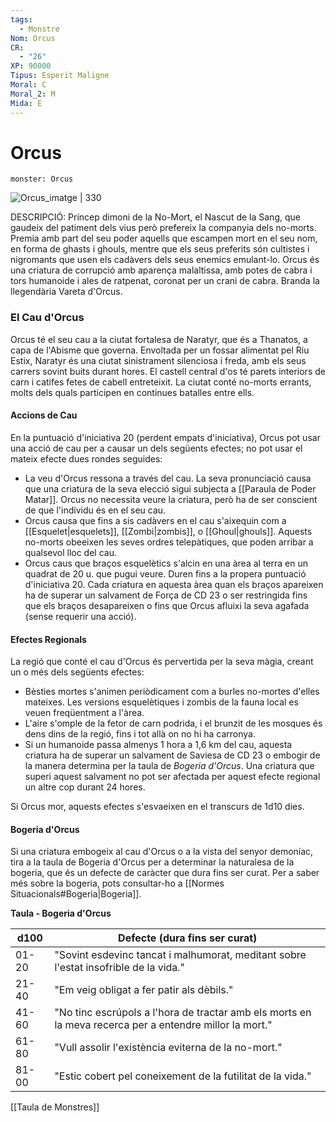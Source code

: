 ```yaml
---
tags:
  - Monstre
Nom: Orcus
CR:
  - "26"
XP: 90000
Tipus: Esperit Maligne
Moral: C
Moral_2: M
Mida: E
---
```

# Orcus

```statblock
monster: Orcus
```

![Orcus_imatge | 330](https://static.wikia.nocookie.net/forgottenrealms/images/2/2a/Rage_of_demons_-_Orcus_-_D%26D_5.jpg/revision/latest?cb&#x3D;20160323135916)

DESCRIPCIÓ: 
Príncep dimoni de la No-Mort, el Nascut de la Sang, que gaudeix del patiment dels vius però prefereix la companyia dels no-morts. Premia amb part del seu poder aquells que escampen mort en el seu nom, en forma de ghasts i ghouls, mentre que els seus preferits són cultistes i nigromants que usen els cadàvers dels seus enemics emulant-lo. Orcus és una criatura de corrupció amb aparença malaltissa, amb potes de cabra i tors humanoide i ales de ratpenat, coronat per un crani de cabra. Branda la llegendària Vareta d'Orcus.

### El Cau d'Orcus

Orcus té el seu cau a la ciutat fortalesa de Naratyr, que és a Thanatos, a capa de l'Abisme que governa. Envoltada per un fossar alimentat pel Riu Estix, Naratyr és una ciutat sinistrament silenciosa i freda, amb els seus carrers sovint buits durant hores. El castell central d'os té parets interiors de carn i catifes fetes de cabell entreteixit. La ciutat conté no-morts errants, molts dels quals participen en continues batalles entre ells.
#### Accions de Cau

En la puntuació d'iniciativa 20 (perdent empats d'iniciativa), Orcus pot usar una acció de cau per a causar un dels següents efectes; no pot usar el mateix efecte dues rondes seguides:

- La veu d'Orcus ressona a través del cau. La seva pronunciació causa que una criatura de la seva elecció sigui subjecta a [[Paraula de Poder Matar]]. Orcus no necessita veure la criatura, però ha de ser conscient de que l'individu és en el seu cau.
- Orcus causa que fins a sis cadàvers en el cau s'aixequin com a [[Esquelet|esquelets]], [[Zombi|zombis]], o [[Ghoul|ghouls]]. Aquests no-morts obeeixen les seves ordres telepàtiques, que poden arribar a qualsevol lloc del cau.
- Orcus caus que braços esquelètics s'alcin en una àrea al terra en un quadrat de 20 u. que pugui veure. Duren fins a la propera puntuació d'iniciativa 20. Cada criatura en aquesta àrea quan els braços apareixen ha de superar un salvament de Força de CD 23 o ser restringida fins que els braços desapareixen o fins que Orcus afluixi la seva agafada (sense requerir una acció).
#### Efectes Regionals

La regió que conté el cau d'Orcus és pervertida per la seva màgia, creant un o més dels següents efectes:

- Bèsties mortes s'animen periòdicament com a burles no-mortes d'elles mateixes. Les versions esquelètiques i zombis de la fauna local es veuen freqüentment a l'àrea.
- L'aire s'omple de la fetor de carn podrida, i el brunzit de les mosques és dens dins de la regió, fins i tot allà on no hi ha carronya.
- Si un humanoide passa almenys 1 hora a 1,6 km del cau, aquesta criatura ha de superar un salvament de Saviesa de CD 23 o embogir de la manera determina per la taula de *Bogeria d'Orcus*. Una criatura que superi aquest salvament no pot ser afectada per aquest efecte regional un altre cop durant 24 hores.

Si Orcus mor, aquests efectes s'esvaeixen en el transcurs de 1d10 dies.
#### Bogeria d'Orcus

Si una criatura embogeix al cau d'Orcus o a la vista del senyor demoníac, tira a la taula de Bogeria d'Orcus per a determinar la naturalesa de la bogeria, que és un defecte de caràcter que dura fins ser curat. Per a saber més sobre la bogeria, pots consultar-ho a [[Normes Situacionals#Bogeria|Bogeria]].

**Taula - Bogeria d'Orcus**

| d100  | Defecte (dura fins ser curat)                                                                           |
| ----- | ------------------------------------------------------------------------------------------------------- |
| 01-20 | "Sovint esdevinc tancat i malhumorat, meditant sobre l'estat insofrible de la vida."                    |
| 21-40 | "Em veig obligat a fer patir als dèbils."                                                               |
| 41-60 | "No tinc escrúpols a l'hora de tractar amb els morts en la meva recerca per a entendre millor la mort." |
| 61-80 | "Vull assolir l'existència eviterna de la no-mort."                                                     |
| 81-00 | "Estic cobert pel coneixement de la futilitat de la vida."                                              |

[[Taula de Monstres]]